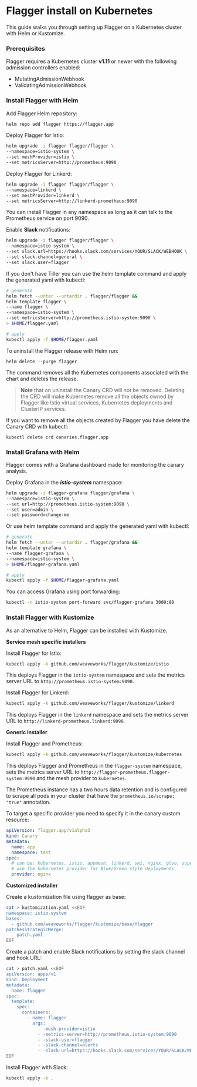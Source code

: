 # Flagger install on Kubernetes

This guide walks you through setting up Flagger on a Kubernetes cluster with Helm or Kustomize.

### Prerequisites

Flagger requires a Kubernetes cluster **v1.11** or newer with the following admission controllers enabled:

* MutatingAdmissionWebhook
* ValidatingAdmissionWebhook 

### Install Flagger with Helm

Add Flagger Helm repository:

```bash
helm repo add flagger https://flagger.app
```

Deploy Flagger for Istio:

```bash
helm upgrade -i flagger flagger/flagger \
--namespace=istio-system \
--set meshProvider=istio \
--set metricsServer=http://prometheus:9090
```

Deploy Flagger for Linkerd:

```bash
helm upgrade -i flagger flagger/flagger \
--namespace=linkerd \
--set meshProvider=linkerd \
--set metricsServer=http://linkerd-prometheus:9090
```

You can install Flagger in any namespace as long as it can talk to the Prometheus service on port 9090.

Enable **Slack** notifications:

```bash
helm upgrade -i flagger flagger/flagger \
--namespace=istio-system \
--set slack.url=https://hooks.slack.com/services/YOUR/SLACK/WEBHOOK \
--set slack.channel=general \
--set slack.user=flagger
```

If you don't have Tiller you can use the helm template command and apply the generated yaml with kubectl:

```bash
# generate
helm fetch --untar --untardir . flagger/flagger &&
helm template flagger \
--name flagger \
--namespace=istio-system \
--set metricsServer=http://prometheus.istio-system:9090 \
> $HOME/flagger.yaml

# apply
kubectl apply -f $HOME/flagger.yaml
```

To uninstall the Flagger release with Helm run:

```text
helm delete --purge flagger
```

The command removes all the Kubernetes components associated with the chart and deletes the release.

> **Note** that on uninstall the Canary CRD will not be removed. 
Deleting the CRD will make Kubernetes remove all the objects owned by Flagger like Istio virtual services, 
Kubernetes deployments and ClusterIP services.

If you want to remove all the objects created by Flagger you have delete the Canary CRD with kubectl:

```text
kubectl delete crd canaries.flagger.app
```

### Install Grafana with Helm

Flagger comes with a Grafana dashboard made for monitoring the canary analysis.

Deploy Grafana in the _**istio-system**_ namespace:

```bash
helm upgrade -i flagger-grafana flagger/grafana \
--namespace=istio-system \
--set url=http://prometheus.istio-system:9090 \
--set user=admin \
--set password=change-me
```

Or use helm template command and apply the generated yaml with kubectl:

```bash
# generate
helm fetch --untar --untardir . flagger/grafana &&
helm template grafana \
--name flagger-grafana \
--namespace=istio-system \
> $HOME/flagger-grafana.yaml

# apply
kubectl apply -f $HOME/flagger-grafana.yaml
```

You can access Grafana using port forwarding:

```bash
kubectl -n istio-system port-forward svc/flagger-grafana 3000:80
```

### Install Flagger with Kustomize

As an alternative to Helm, Flagger can be installed with Kustomize.

**Service mesh specific installers**

Install Flagger for Istio:

```bash
kubectl apply -k github.com/weaveworks/flagger/kustomize/istio
```

This deploys Flagger in the `istio-system` namespace and sets the metrics server URL to `http://prometheus.istio-system:9090`.

Install Flagger for Linkerd:

```bash
kubectl apply -k github.com/weaveworks/flagger/kustomize/linkerd
```

This deploys Flagger in the `linkerd` namespace and sets the metrics server URL to `http://linkerd-prometheus.linkerd:9090`.

**Generic installer**

Install Flagger and Prometheus:

```bash
kubectl apply -k github.com/weaveworks/flagger/kustomize/kubernetes
```

This deploys Flagger and Prometheus in the `flagger-system` namespace,
sets the metrics server URL to `http://flagger-prometheus.flagger-system:9090` and the mesh provider to `kubernetes`.

The Prometheus instance has a two hours data retention and is configured to scrape all pods in your cluster that
have the `prometheus.io/scrape: "true"` annotation.

To target a specific provider you need to specify it in the canary custom resource:

```yaml
apiVersion: flagger.app/v1alpha3
kind: Canary
metadata:
  name: app
  namespace: test
spec:
  # can be: kubernetes, istio, appmesh, linkerd, smi, nginx, gloo, supergloo
  # use the kubernetes provider for Blue/Green style deployments
  provider: nginx
```

**Customized installer**

Create a kustomization file using flagger as base:

```bash
cat > kustomization.yaml <<EOF
namespace: istio-system
bases:
  - github.com/weaveworks/flagger/kustomize/base/flagger
patchesStrategicMerge:
  - patch.yaml
EOF
```

Create a patch and enable Slack notifications by setting the slack channel and hook URL:

```bash
cat > patch.yaml <<EOF
apiVersion: apps/v1
kind: Deployment
metadata:
  name: flagger
spec:
  template:
    spec:
      containers:
        - name: flagger
          args:
            - -mesh-provider=istio
            - -metrics-server=http://prometheus.istio-system:9090
            - -slack-user=flagger
            - -slack-channel=alerts
            - -slack-url=https://hooks.slack.com/services/YOUR/SLACK/WEBHOOK
EOF
```

Install Flagger with Slack:

```bash
kubectl apply -k .
```
